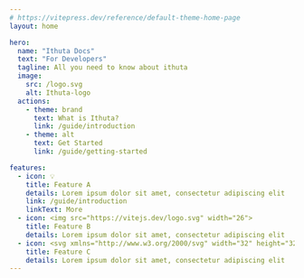 ```yaml
---
# https://vitepress.dev/reference/default-theme-home-page
layout: home

hero:
  name: "Ithuta Docs"
  text: "For Developers"
  tagline: All you need to know about ithuta
  image:
    src: /logo.svg
    alt: Ithuta-logo
  actions:
    - theme: brand
      text: What is Ithuta?
      link: /guide/introduction
    - theme: alt
      text: Get Started
      link: /guide/getting-started

features:
  - icon: 💡
    title: Feature A
    details: Lorem ipsum dolor sit amet, consectetur adipiscing elit
    link: /guide/introduction
    linkText: More
  - icon: <img src="https://vitejs.dev/logo.svg" width="26">
    title: Feature B
    details: Lorem ipsum dolor sit amet, consectetur adipiscing elit
  - icon: <svg xmlns="http://www.w3.org/2000/svg" width="32" height="32"><path fill="#41b883" d="M24.4 3.925H30l-14 24.15L2 3.925h10.71l3.29 5.6 3.22-5.6Z"/><path fill="#41b883" d="m2 3.925 14 24.15 14-24.15h-5.6L16 18.415 7.53 3.925Z"/><path fill="#35495e" d="M7.53 3.925 16 18.485l8.4-14.56h-5.18L16 9.525l-3.29-5.6Z"/></svg>
    title: Feature C
    details: Lorem ipsum dolor sit amet, consectetur adipiscing elit
---
```


